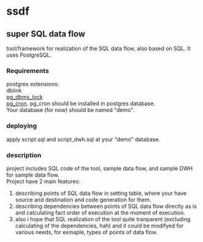 # ssdf
## super SQL data flow

tool/framework for realization of the SQL data flow, also based on SQL. It uses PostgreSQL.

### Requirements
postgres extensions:\
dblink\
[pg_dbms_lock](https://github.com/HexaCluster/pg_dbms_lock)\
[pg_cron](https://github.com/citusdata/pg_cron). pg_cron should be installed in postgres database.\
Your database (for now) should be named "demo".

### deploying
apply script.sql and script_dwh.sql at your "demo" database.

### description
project includes SQL code of the tool, sample data flow, and sample DWH for sample data flow.\
Project have 2 main features:
1) describing points of SQL data flow in setting table, where your have source and destination and code generation for them.
2) describing dependencies between points of SQL data flow directly as is and calculating fact order of execution at the moment of execution.
3) also i hope that SQL realization of the tool quite tranparent (excluding calculating of the dependencies, hah) and it could be modifyed for various needs, for exmaple, types of points of data flow.



